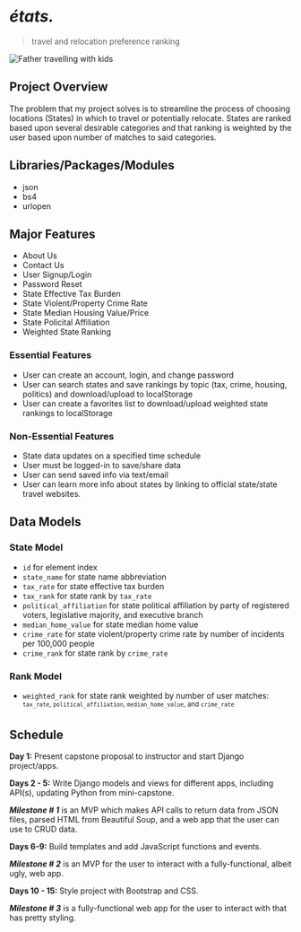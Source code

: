 # *états.*
>travel and relocation preference ranking

![Father travelling with kids](https://user-images.githubusercontent.com/24633211/213829029-8bf1dccf-1b26-4fd4-b063-ad7d9981dbff.jpg)

## Project Overview
The problem that my project solves is to streamline the process of choosing locations (States) in which to travel or potentially relocate.  States are ranked based upon several desirable categories and that ranking is weighted by the user based upon number of matches to said categories.

## Libraries/Packages/Modules
- json
- bs4
- urlopen

## Major Features
- About Us
- Contact Us
- User Signup/Login
- Password Reset
- State Effective Tax Burden
- State Violent/Property Crime Rate
- State Median Housing Value/Price 
- State Policital Affiliation
- Weighted State Ranking

### Essential Features
- User can create an account, login, and change password
- User can search states and save rankings by topic (tax, crime, housing, politics) and download/upload to localStorage
- User can create a favorites list to download/upload weighted state rankings to localStorage

### Non-Essential Features
- State data updates on a specified time schedule
- User must be logged-in to save/share data
- User can send saved info via text/email
- User can learn more info about states by linking to official state/state travel websites.

## Data Models

### State Model
- `id` for element index
- `state_name` for state name abbreviation
- `tax_rate` for state effective tax burden
- `tax_rank` for state rank by `tax_rate`
- `political_affiliation` for state political affiliation by party of registered voters, legislative majority, and executive branch
- `median_home_value` for state median home value
- `crime_rate` for state violent/property crime rate by number of incidents per 100,000 people
- `crime_rank` for state rank by `crime_rate`

### Rank Model
- `weighted_rank` for state rank weighted by number of user matches: <sup>`tax_rate`, `political_affiliation`, `median_home_value`, and `crime_rate`</sup>

## Schedule
**Day 1:**  Present capstone proposal to instructor and start Django project/apps.

**Days 2 - 5:**  Write Django models and views for different apps, including API(s), updating Python from mini-capstone.

**_Milestone # 1_** is an MVP which makes API calls to return data from JSON files, parsed HTML from Beautiful Soup, and a web app that the user can use to CRUD data.

**Days 6-9:**  Build templates and add JavaScript functions and events.

**_Milestone # 2_** is an MVP for the user to interact with a fully-functional, albeit ugly, web app. 

**Days 10 - 15:**  Style project with Bootstrap and CSS.

**_Milestone # 3_** is a fully-functional web app for the user to interact with that has pretty styling.